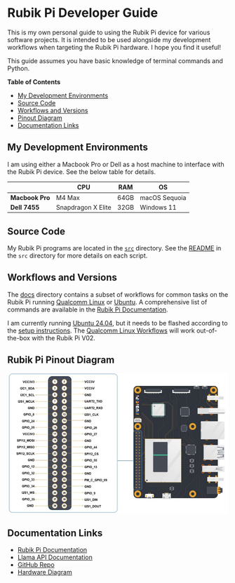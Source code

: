 # Rubik Pi Developer Guide

This is my own personal guide to using the Rubik Pi device for various software projects. It is intended to be used alongside my development workflows when targeting the Rubik Pi hardware. I hope you find it useful!

This guide assumes you have basic knowledge of terminal commands and Python.

**Table of Contents**
- [My Development Environments](#my-development-environments)
- [Source Code](#source-code)
- [Workflows and Versions](#workflows-and-versions)
- [Pinout Diagram](#pinout-diagram)
- [Documentation Links](#documentation-links)

## My Development Environments
I am using either a Macbook Pro or Dell as a host machine to interface with the Rubik Pi device. See the below table for details.

|               | CPU                | RAM      | OS                  |
|---------------|--------------------|----------|----------------------|
| **Macbook Pro**   | M4 Max             | 64GB     | macOS Sequoia  |
| **Dell 7455**     | Snapdragon X Elite | 32GB     | Windows 11           |

## Source Code
My Rubik Pi programs are located in the [`src`](src) directory. See the [README](src/README.md) in the `src` directory for more details on each script.

## Workflows and Versions
The [docs](docs) directory contains a subset of workflows for common tasks on the Rubik Pi running [Qualcomm Linux](docs/qualcomm-linux.md) or [Ubuntu](docs/ubuntu-2404.md). A comprehensive list of commands are available in the [Rubik Pi Documentation](https://www.thundercomm.com/rubik-pi-3/en/docs/rubik-pi-3-user-manual/). 

I am currently running [Ubuntu 24.04](docs/ubuntu-2404.md), but it needs to be flashed according to the [setup instructions](docs/ubuntu-2404.md#flashing-the-rubik-pi-device-with-ubuntu-2404). The [Qualcomm Linux Workflows](docs/qualcomm-linux.md) will work out-of-the-box with the Rubik Pi V02.

## Rubik Pi Pinout Diagram
![Rubik Pi Pinout Diagram](assets/rubik-pi-pinout.jpg)


## Documentation Links
- [Rubik Pi Documentation](https://www.thundercomm.com/rubik-pi-3/en/docs/rubik-pi-3-user-manual/)
- [Llama API Documentation](https://llama.developer.meta.com/docs/overview/)
- [GitHub Repo](https://github.com/thatrandomfrenchdude/rubik)
- [Hardware Diagram](https://www.thundercomm.com/rubik-pi-3/en/docs/rubik-pi-3-user-manual/1.0.0-a/peripherals-and-interfaces/)